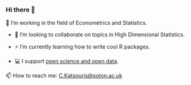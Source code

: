 ### Hi there 👋

🌱 I’m working in the field of Econometrics and Statistics. 

- 🔭 I’m looking to collaborate on topics in High Dimensional Statistics. 
- ⚡ I’m currently learning how to write cool R packages. 

- 💻 I support [open science and open data](https://ropensci.org/).

📫 How to reach me: C.Katsouris@soton.ac.uk

<!--
**christiskatsouris/christiskatsouris** is a ✨ _special_ ✨ repository because its `README.md` (this file) appears on your GitHub profile.

Here are some ideas to get you started:

- 🔭 I’m currently working on ...
- 🌱 I’m currently learning ...
- 👯 I’m looking to collaborate on ...
- 🤔 I’m looking for help with ...
- 💬 Ask me about ...
- 📫 How to reach me: ...
- 😄 Pronouns: ...
- ⚡ Fun fact: ...
-->
